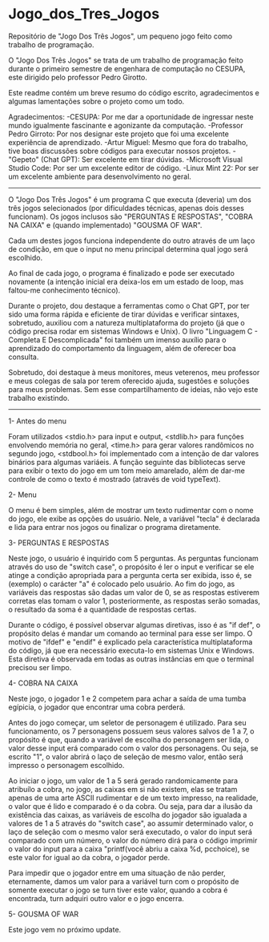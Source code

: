 # Jogo_dos_Tres_Jogos
Repositório de "Jogo Dos Três Jogos", um pequeno jogo feito como trabalho de programação.

O "Jogo Dos Três Jogos" se trata de um trabalho de programação feito durante o primeiro semestre de engenhara de computação no CESUPA, este dirigido pelo professor Pedro Girotto.

Este readme contém um breve resumo do código escrito, agradecimentos e algumas lamentações sobre o projeto como um todo.

Agradecimentos: 
-CESUPA: Por me dar a oportunidade de ingressar neste mundo igualmente fascinante e agonizante da computação.
-Professor Pedro Girroto: Por nos designar este projeto que foi uma excelente experiência de aprendizado.
-Artur Miguel: Mesmo que fora do trabalho, tive boas discussões sobre códigos para executar nossos projetos.
-"Gepeto" (Chat GPT): Ser excelente em tirar dúvidas.
-Microsoft Visual Studio Code: Por ser um excelente editor de código.
-Linux Mint 22: Por ser um excelente ambiente para desenvolvimento no geral.

---------------------------------------------------------------------------------------------------------

O "Jogo Dos Três Jogos" é um programa C que executa (deveria) um dos três jogos selecionados (por dificuldades técnicas, apenas dois desses funcionam). Os jogos inclusos são "PERGUNTAS E RESPOSTAS", "COBRA NA CAIXA" e (quando implementado) "GOUSMA OF WAR".

Cada um destes jogos funciona independente do outro através de um laço de condição, em que o input no menu principal determina qual jogo será escolhido.

Ao final de cada jogo, o programa é finalizado e pode ser executado novamente (a intenção inicial era deixa-los em um estado de loop, mas faltou-me conhecimento técnico).

Durante o projeto, dou destaque a ferramentas como o Chat GPT, por ter sido uma forma rápida e eficiente de tirar dúvidas e verificar sintaxes, sobretudo, auxiliou com a natureza multiplataforma do projeto (já que o código precisa rodar em sistemas Windows e Unix). O livro "Linguagem C - Completa E Descomplicada" foi também um imenso auxílio para o aprendizado do comportamento da linguagem, além de oferecer boa consulta.

Sobretudo, doi destaque à meus monitores, meus veterenos, meu professor e meus colegas de sala por terem oferecido ajuda, sugestões e soluções para meus problemas. Sem esse compartilhamento de ideias, não vejo este trabalho existindo.

---------------------------------------------------------------------------------------------------------
1- Antes do menu

Foram utilizados <stdio.h> para input e output, <stdlib.h> para funções envolvendo memória no geral, <time.h> para gerar valores randômicos no segundo jogo, <stdbool.h> foi implementado com a intenção de dar valores binários para algumas variáeis. A função seguinte das bibliotecas serve para exibir o texto do jogo em um tom meio amarelado, além de dar-me controle de como o texto é mostrado (através de void typeText).

2- Menu

O menu é bem simples, além de mostrar um texto rudimentar com o nome do jogo, ele exibe as opções do usuário. Nele, a variável "tecla" é declarada e lida para entrar nos jogos ou finalizar o programa diretamente.

3- PERGUNTAS E RESPOSTAS

Neste jogo, o usuário é inquirido com 5 perguntas. As perguntas funcionam através do uso de "switch case", o propósito é ler o input e verificar se ele atinge a condição apropriada para a pergunta certa ser exibida, isso é, se (exemplo) o carácter "a" é colocado pelo usuário. Ao fim do jogo, as variáveis das respostas são dadas um valor de 0, se as respostas estiverem corretas elas tomam o valor 1, posteriormente, as respostas serão somadas, o resultado da soma é a quantidade de respostas certas.

Durante o código, é possível observar algumas diretivas, isso é as "if def", o propósito delas é mandar um comando ao terminal para esse ser limpo. O motivo de "ifdef" e "endif" é explicado pela característica multiplataforma do código, já que era necessário executa-lo em sistemas Unix e Windows. Esta diretiva é observada em todas as outras instâncias em que o terminal precisou ser limpo.

4- COBRA NA CAIXA

Neste jogo, o jogador 1 e 2 competem para achar a saída de uma tumba egípicia, o jogador que encontrar uma cobra perderá.

Antes do jogo começar, um seletor de personagem é utilizado. Para seu funcionamento, os 7 personagens possuem seus valores salvos de 1 a 7, o propósito é que, quando a variável de escolha do personagem ser lida, o valor desse input erá comparado com o valor dos personagens. Ou seja, se escrito "1", o valor abrirá o laço de seleção de mesmo valor, então será impresso o personagem escolhido.


Ao iniciar o jogo, um valor de 1 a 5 será gerado randomicamente para atribuílo a cobra, no jogo, as caixas em si não existem, elas se tratam apenas de uma arte ASCII rudimentar e de um texto impresso, na realidade, o valor que é lido e comparado é o da cobra. Ou seja, para dar a ilusão da existência das caixas, as variáveis de escolha do jogador são igualada a valores de 1 a 5 através do "switch case", ao assumir determinado valor, o laço de seleção com o mesmo valor será executado, o valor do input será comparado com um número, o valor do número dirá para o código imprimir o valor do input para a caixa "printf(você abriu a caixa %d, pcchoice), se este valor for igual ao da cobra, o jogador perde.

Para impedir que o jogador entre em uma situação de não perder, eternamente, damos um valor para a variável turn com o propósito de somente executar o jogo se turn tiver este valor, quando a cobra é encontrada, turn adquiri outro valor e o jogo encerra.

5- GOUSMA OF WAR

Este jogo vem no próximo update.